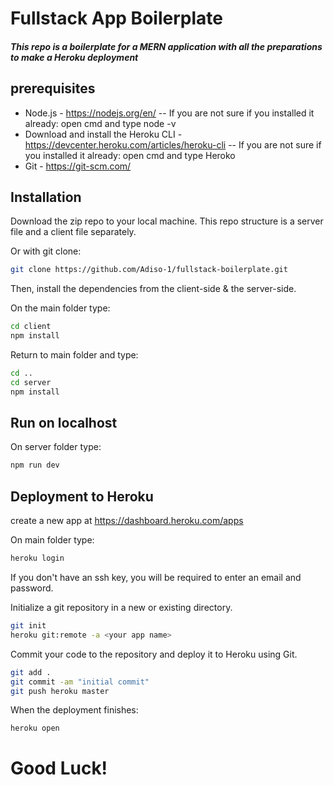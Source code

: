 # Fullstack App Boilerplate

##### This repo is a boilerplate for a MERN application with all the preparations to make a Heroku deployment

## prerequisites

- Node.js - https://nodejs.org/en/
  -- If you are not sure if you installed it already: open cmd and type node -v
- Download and install the Heroku CLI - https://devcenter.heroku.com/articles/heroku-cli
  -- If you are not sure if you installed it already: open cmd and type Heroko
- Git - https://git-scm.com/

## Installation

Download the zip repo to your local machine.
This repo structure is a server file and a client file separately.

Or with git clone:

```sh
git clone https://github.com/Adiso-1/fullstack-boilerplate.git
```

Then, install the dependencies from the client-side & the server-side.

On the main folder type:

```sh
cd client
npm install
```

Return to main folder and type:

```sh
cd ..
cd server
npm install
```

## Run on localhost

On server folder type:

```sh
npm run dev
```

## Deployment to Heroku

create a new app at https://dashboard.heroku.com/apps

On main folder type:

```sh
heroku login
```

If you don't have an ssh key, you will be required to enter an email and password.

Initialize a git repository in a new or existing directory.

```sh
git init
heroku git:remote -a <your app name>
```

Commit your code to the repository and deploy it to Heroku using Git.

```sh
git add .
git commit -am "initial commit"
git push heroku master
```

When the deployment finishes:

```sh
heroku open
```

# Good Luck!
